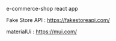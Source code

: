 e-commerce-shop react app

Fake Store API : https://fakestoreapi.com/

materialUi : https://mui.com/

